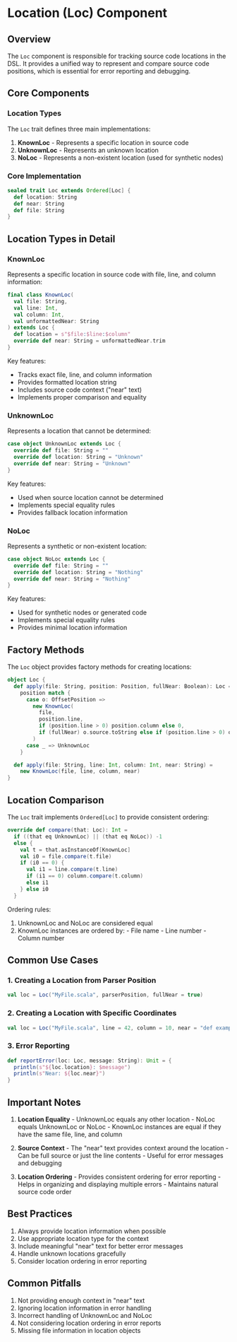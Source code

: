 # Location (Loc) Component

## Overview

The `Loc` component is responsible for tracking source code locations in the DSL. It provides a unified way to represent and compare source code positions, which is essential for error reporting and debugging.

## Core Components

### Location Types

The `Loc` trait defines three main implementations:

  1. **KnownLoc** - Represents a specific location in source code
  2. **UnknownLoc** - Represents an unknown location
  3. **NoLoc** - Represents a non-existent location (used for synthetic nodes)

### Core Implementation

```scala
sealed trait Loc extends Ordered[Loc] {
  def location: String
  def near: String
  def file: String
}
```

## Location Types in Detail

### KnownLoc

Represents a specific location in source code with file, line, and column information:

```scala
final class KnownLoc(
  val file: String, 
  val line: Int, 
  val column: Int, 
  val unformattedNear: String
) extends Loc {
  def location = s"$file:$line:$column"
  override def near: String = unformattedNear.trim
}
```

Key features:

  - Tracks exact file, line, and column information
  - Provides formatted location string
  - Includes source code context ("near" text)
  - Implements proper comparison and equality

### UnknownLoc

Represents a location that cannot be determined:

```scala
case object UnknownLoc extends Loc {
  override def file: String = ""
  override def location: String = "Unknown"
  override def near: String = "Unknown"
}
```

Key features:

  - Used when source location cannot be determined
  - Implements special equality rules
  - Provides fallback location information

### NoLoc

Represents a synthetic or non-existent location:

```scala
case object NoLoc extends Loc {
  override def file: String = ""
  override def location: String = "Nothing"
  override def near: String = "Nothing"
}
```

Key features:

  - Used for synthetic nodes or generated code
  - Implements special equality rules
  - Provides minimal location information

## Factory Methods

The `Loc` object provides factory methods for creating locations:

```scala
object Loc {
  def apply(file: String, position: Position, fullNear: Boolean): Loc = 
    position match {
      case o: OffsetPosition =>
        new KnownLoc(
          file,
          position.line,
          if (position.line > 0) position.column else 0,
          if (fullNear) o.source.toString else if (position.line > 0) o.lineContents else ""
        )
      case _ => UnknownLoc
    }

  def apply(file: String, line: Int, column: Int, near: String) = 
    new KnownLoc(file, line, column, near)
}
```

## Location Comparison

The `Loc` trait implements `Ordered[Loc]` to provide consistent ordering:

```scala
override def compare(that: Loc): Int =
  if ((that eq UnknownLoc) || (that eq NoLoc)) -1
  else {
    val t = that.asInstanceOf[KnownLoc]
    val i0 = file.compare(t.file)
    if (i0 == 0) {
      val i1 = line.compare(t.line)
      if (i1 == 0) column.compare(t.column)
      else i1
    } else i0
  }
```

Ordering rules:

  1. UnknownLoc and NoLoc are considered equal
  2. KnownLoc instances are ordered by:
    - File name
    - Line number
    - Column number

## Common Use Cases

### 1. Creating a Location from Parser Position

```scala
val loc = Loc("MyFile.scala", parserPosition, fullNear = true)
```

### 2. Creating a Location with Specific Coordinates

```scala
val loc = Loc("MyFile.scala", line = 42, column = 10, near = "def example()")
```

### 3. Error Reporting

```scala
def reportError(loc: Loc, message: String): Unit = {
  println(s"${loc.location}: $message")
  println(s"Near: ${loc.near}")
}
```

## Important Notes

  1. **Location Equality**
    - UnknownLoc equals any other location
    - NoLoc equals UnknownLoc or NoLoc
    - KnownLoc instances are equal if they have the same file, line, and column

  2. **Source Context**
    - The "near" text provides context around the location
    - Can be full source or just the line contents
    - Useful for error messages and debugging

  3. **Location Ordering**
    - Provides consistent ordering for error reporting
    - Helps in organizing and displaying multiple errors
    - Maintains natural source code order

## Best Practices

  1. Always provide location information when possible
  2. Use appropriate location type for the context
  3. Include meaningful "near" text for better error messages
  4. Handle unknown locations gracefully
  5. Consider location ordering in error reporting

## Common Pitfalls

  1. Not providing enough context in "near" text
  2. Ignoring location information in error handling
  3. Incorrect handling of UnknownLoc and NoLoc
  4. Not considering location ordering in error reports
  5. Missing file information in location objects 